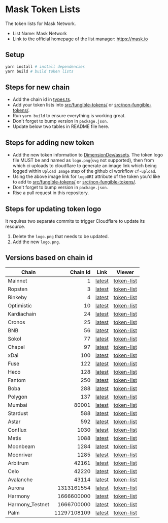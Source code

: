 # Mask Token Lists

The token lists for Mask Network.

- List Name: Mask Network
- Link to the official homepage of the list manager: <https://mask.io>

## Setup

```bash
yarn install # install dependencies
yarn build # build token lists
```

## Steps for new chain

- Add the chain id in [types.ts](src/types.ts).
- Add your token lists into [src/fungible-tokens/](src/fungible-tokens/) or [src/non-fungible-tokens/](src/non-fungible-tokens/).
- Run `yarn build` to ensure everything is working great.
- Don't forget to bump version in `package.json`.
- Update below two tables in README file here.

## Steps for adding new token

- Add the new token information to [DimensionDev/assets](https://github.com/DimensionDev/assets/tree/master/blockchains). The token logo file MUST be and named
  as `logo.png`(`svg` not supported), then from which ci uploads to cloudflare to generate an image link which being logged within `Upload Image` step of the
  github ci workflow `cf-upload`.
- Using the above image link for `logoURI` attribute of the token you'd like to add to [src/fungible-tokens/](src/fungible-tokens/) or
  [src/non-fungible-tokens/](src/non-fungible-tokens/).
- Don't forget to bump version in `package.json`.
- Rise a pull request in this repository.

## Steps for updating token logo

It requires two separate commits to trigger Cloudflare to update its resource.

1. Delete the `logo.png` that needs to be updated.
1. Add the new `logo.png`.

## Versions based on chain id

<!-- begin versions -->

| Chain           |    Chain Id | Link                           | Viewer                               |
| --------------- | ----------: | ------------------------------ | ------------------------------------ |
| Mainnet         |           1 | [latest][link-mainnet]         | [token-list][viewer-mainnet]         |
| Ropsten         |           3 | [latest][link-ropsten]         | [token-list][viewer-ropsten]         |
| Rinkeby         |           4 | [latest][link-rinkeby]         | [token-list][viewer-rinkeby]         |
| Optimistic      |          10 | [latest][link-optimistic]      | [token-list][viewer-optimistic]      |
| Kardiachain     |          24 | [latest][link-kardiachain]     | [token-list][viewer-kardiachain]     |
| Cronos          |          25 | [latest][link-cronos]          | [token-list][viewer-cronos]          |
| BNB             |          56 | [latest][link-bnb]             | [token-list][viewer-bnb]             |
| Sokol           |          77 | [latest][link-sokol]           | [token-list][viewer-sokol]           |
| Chapel          |          97 | [latest][link-chapel]          | [token-list][viewer-chapel]          |
| xDai            |         100 | [latest][link-xdai]            | [token-list][viewer-xdai]            |
| Fuse            |         122 | [latest][link-fuse]            | [token-list][viewer-fuse]            |
| Heco            |         128 | [latest][link-heco]            | [token-list][viewer-heco]            |
| Fantom          |         250 | [latest][link-fantom]          | [token-list][viewer-fantom]          |
| Boba            |         288 | [latest][link-boba]            | [token-list][viewer-boba]            |
| Polygon         |         137 | [latest][link-polygon]         | [token-list][viewer-polygon]         |
| Mumbai          |       80001 | [latest][link-mumbai]          | [token-list][viewer-mumbai]          |
| Stardust        |         588 | [latest][link-stardust]        | [token-list][viewer-stardust]        |
| Astar           |         592 | [latest][link-astar]           | [token-list][viewer-astar]           |
| Conflux         |        1030 | [latest][link-conflux]         | [token-list][viewer-conflux]         |
| Metis           |        1088 | [latest][link-metis]           | [token-list][viewer-metis]           |
| Moonbeam        |        1284 | [latest][link-moonbeam]        | [token-list][viewer-moonbeam]        |
| Moonriver       |        1285 | [latest][link-moonriver]       | [token-list][viewer-moonriver]       |
| Arbitrum        |       42161 | [latest][link-arbitrum]        | [token-list][viewer-arbitrum]        |
| Celo            |       42220 | [latest][link-celo]            | [token-list][viewer-celo]            |
| Avalanche       |       43114 | [latest][link-avalanche]       | [token-list][viewer-avalanche]       |
| Aurora          |  1313161554 | [latest][link-aurora]          | [token-list][viewer-aurora]          |
| Harmony         |  1666600000 | [latest][link-harmony]         | [token-list][viewer-harmony]         |
| Harmony_Testnet |  1666700000 | [latest][link-harmony_testnet] | [token-list][viewer-harmony_testnet] |
| Palm            | 11297108109 | [latest][link-palm]            | [token-list][viewer-palm]            |

[link-mainnet]: https://tokens.r2d2.to/latest/1/tokens.json
[link-ropsten]: https://tokens.r2d2.to/latest/3/tokens.json
[link-rinkeby]: https://tokens.r2d2.to/latest/4/tokens.json
[link-optimistic]: https://tokens.r2d2.to/latest/10/tokens.json
[link-kardiachain]: https://tokens.r2d2.to/latest/24/tokens.json
[link-cronos]: https://tokens.r2d2.to/latest/25/tokens.json
[link-bnb]: https://tokens.r2d2.to/latest/56/tokens.json
[link-sokol]: https://tokens.r2d2.to/latest/77/tokens.json
[link-chapel]: https://tokens.r2d2.to/latest/97/tokens.json
[link-xdai]: https://tokens.r2d2.to/latest/100/tokens.json
[link-fuse]: https://tokens.r2d2.to/latest/122/tokens.json
[link-heco]: https://tokens.r2d2.to/latest/128/tokens.json
[link-fantom]: https://tokens.r2d2.to/latest/250/tokens.json
[link-boba]: https://tokens.r2d2.to/latest/288/tokens.json
[link-polygon]: https://tokens.r2d2.to/latest/137/tokens.json
[link-mumbai]: https://tokens.r2d2.to/latest/80001/tokens.json
[link-stardust]: https://tokens.r2d2.to/latest/588/tokens.json
[link-astar]: https://tokens.r2d2.to/latest/592/tokens.json
[link-conflux]: https://tokens.r2d2.to/latest/1030/tokens.json
[link-metis]: https://tokens.r2d2.to/latest/1088/tokens.json
[link-moonbeam]: https://tokens.r2d2.to/latest/1284/tokens.json
[link-moonriver]: https://tokens.r2d2.to/latest/1285/tokens.json
[link-arbitrum]: https://tokens.r2d2.to/latest/42161/tokens.json
[link-celo]: https://tokens.r2d2.to/latest/42220/tokens.json
[link-avalanche]: https://tokens.r2d2.to/latest/43114/tokens.json
[link-aurora]: https://tokens.r2d2.to/latest/1313161554/tokens.json
[link-harmony]: https://tokens.r2d2.to/latest/1666600000/tokens.json
[link-harmony_testnet]: https://tokens.r2d2.to/latest/1666700000/tokens.json
[link-palm]: https://tokens.r2d2.to/latest/11297108109/tokens.json
[viewer-mainnet]: https://tokenlists.org/token-list?url=https://tokens.r2d2.to/latest/1/tokens.json
[viewer-ropsten]: https://tokenlists.org/token-list?url=https://tokens.r2d2.to/latest/3/tokens.json
[viewer-rinkeby]: https://tokenlists.org/token-list?url=https://tokens.r2d2.to/latest/4/tokens.json
[viewer-optimistic]: https://tokenlists.org/token-list?url=https://tokens.r2d2.to/latest/10/tokens.json
[viewer-kardiachain]: https://tokenlists.org/token-list?url=https://tokens.r2d2.to/latest/24/tokens.json
[viewer-cronos]: https://tokenlists.org/token-list?url=https://tokens.r2d2.to/latest/25/tokens.json
[viewer-bnb]: https://tokenlists.org/token-list?url=https://tokens.r2d2.to/latest/56/tokens.json
[viewer-sokol]: https://tokenlists.org/token-list?url=https://tokens.r2d2.to/latest/77/tokens.json
[viewer-chapel]: https://tokenlists.org/token-list?url=https://tokens.r2d2.to/latest/97/tokens.json
[viewer-xdai]: https://tokenlists.org/token-list?url=https://tokens.r2d2.to/latest/100/tokens.json
[viewer-fuse]: https://tokenlists.org/token-list?url=https://tokens.r2d2.to/latest/122/tokens.json
[viewer-heco]: https://tokenlists.org/token-list?url=https://tokens.r2d2.to/latest/128/tokens.json
[viewer-fantom]: https://tokenlists.org/token-list?url=https://tokens.r2d2.to/latest/250/tokens.json
[viewer-boba]: https://tokenlists.org/token-list?url=https://tokens.r2d2.to/latest/288/tokens.json
[viewer-polygon]: https://tokenlists.org/token-list?url=https://tokens.r2d2.to/latest/137/tokens.json
[viewer-mumbai]: https://tokenlists.org/token-list?url=https://tokens.r2d2.to/latest/80001/tokens.json
[viewer-stardust]: https://tokenlists.org/token-list?url=https://tokens.r2d2.to/latest/588/tokens.json
[viewer-astar]: https://tokenlists.org/token-list?url=https://tokens.r2d2.to/latest/592/tokens.json
[viewer-conflux]: https://tokenlists.org/token-list?url=https://tokens.r2d2.to/latest/1030/tokens.json
[viewer-metis]: https://tokenlists.org/token-list?url=https://tokens.r2d2.to/latest/1088/tokens.json
[viewer-moonbeam]: https://tokenlists.org/token-list?url=https://tokens.r2d2.to/latest/1284/tokens.json
[viewer-moonriver]: https://tokenlists.org/token-list?url=https://tokens.r2d2.to/latest/1285/tokens.json
[viewer-arbitrum]: https://tokenlists.org/token-list?url=https://tokens.r2d2.to/latest/42161/tokens.json
[viewer-celo]: https://tokenlists.org/token-list?url=https://tokens.r2d2.to/latest/42220/tokens.json
[viewer-avalanche]: https://tokenlists.org/token-list?url=https://tokens.r2d2.to/latest/43114/tokens.json
[viewer-aurora]: https://tokenlists.org/token-list?url=https://tokens.r2d2.to/latest/1313161554/tokens.json
[viewer-harmony]: https://tokenlists.org/token-list?url=https://tokens.r2d2.to/latest/1666600000/tokens.json
[viewer-harmony_testnet]: https://tokenlists.org/token-list?url=https://tokens.r2d2.to/latest/1666700000/tokens.json
[viewer-palm]: https://tokenlists.org/token-list?url=https://tokens.r2d2.to/latest/11297108109/tokens.json

<!-- end versions -->
